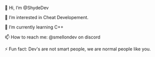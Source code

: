 👋 Hi, I’m @ShydeDev

👀 I’m interested in Cheat Developement.

🌱 I’m currently learning C++

📫 How to reach me: @smellondev on discord

⚡ Fun fact: Dev's are not smart people, we are normal people like you.
